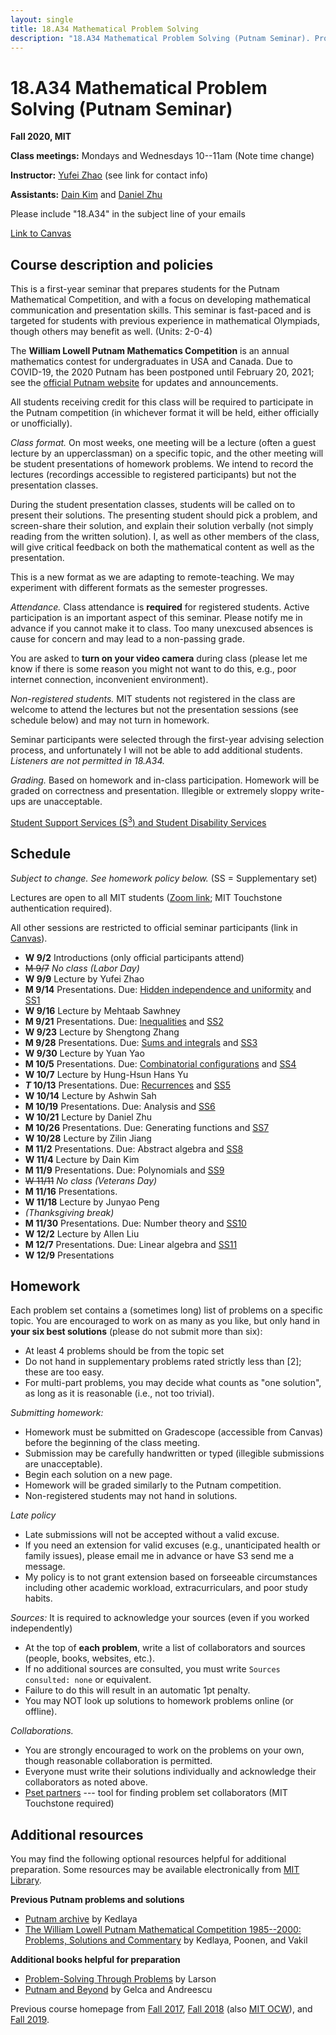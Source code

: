 ```yaml
---
layout: single
title: 18.A34 Mathematical Problem Solving
description: "18.A34 Mathematical Problem Solving (Putnam Seminar). Prof. Yufei Zhao"
---
```


# 18.A34 Mathematical Problem Solving (Putnam Seminar)

**Fall 2020, MIT**

**Class meetings:** Mondays and Wednesdays 10--11am (Note time change)

**Instructor:** [Yufei Zhao](http://yufeizhao.com) (see link for contact info)

**Assistants:** [Dain Kim](dain0327@mit.edu) and [Daniel Zhu](zhd@mit.edu)

Please include "18.A34" in the subject line of your emails

[Link to Canvas](https://canvas.mit.edu/courses/5625)

## Course description and policies

This is a first-year seminar that prepares students for the Putnam Mathematical Competition, and with a focus on developing mathematical communication and presentation skills. 
This seminar is fast-paced and is targeted for students with previous experience in mathematical Olympiads, though others may benefit as well. (Units: 2-0-4)

The **William Lowell Putnam Mathematics Competition** is an annual mathematics contest for undergraduates in USA and Canada.
Due to COVID-19, the 2020 Putnam has been postponed until February 20, 2021; see the [official Putnam website](https://www.maa.org/math-competitions/putnam-competition) for updates and announcements.

All students receiving credit for this class will be required to participate in the Putnam competition (in whichever format it will be held, either officially or unofficially).

_Class format._
On most weeks, one meeting will be a lecture (often a guest lecture by an upperclassman) on a specific topic, and the other meeting will be student presentations of homework problems. 
We intend to record the lectures (recordings accessible to registered participants) but not the presentation classes.

During the student presentation classes, students will be called on to present their solutions. 
The presenting student should pick a problem, and screen-share their solution, and explain their solution verbally (not simply reading from the written solution). I, as well as other members of the class, will give critical feedback on both the mathematical content as well as the presentation.

This is a new format as we are adapting to remote-teaching. We may experiment with different formats as the semester progresses.

_Attendance._
Class attendance is **required** for registered students.
Active participation is an important aspect of this seminar.
Please notify me in advance if you cannot make it to class.
Too many unexcused absences is cause for concern and may lead to a non-passing grade.

You are asked to **turn on your video camera** during class (please let me know if there is some reason you might not want to do this, e.g., poor internet connection, inconvenient environment).

_Non-registered students._
MIT students not registered in the class are welcome to attend the lectures but not the presentation sessions (see schedule below) and may not turn in homework.

Seminar participants were selected through the first-year advising selection process, and unfortunately I will not be able to add additional students. _Listeners are not permitted in 18.A34._

_Grading._ Based on homework and in-class participation.
Homework will be graded on correctness and presentation. Illegible or extremely sloppy write-ups are unacceptable.

[Student Support Services (S<sup>3</sup>) and Student Disability Services](s3)

## Schedule 

_Subject to change. See homework policy below._ (SS = Supplementary set)

Lectures are open to all MIT students ([Zoom link](https://mit.zoom.us/j/92533740435?pwd=aHd5c2JtL0Z0U1ROaWZiOXBrVytyZz09); MIT Touchstone authentication required). 

All other sessions are restricted to official seminar participants (link in [Canvas](https://canvas.mit.edu/courses/5625)).

- **W 9/2** Introductions (only official participants attend)
- ~~M 9/7~~ _No class (Labor Day)_
- **W 9/9** Lecture by Yufei Zhao
- **M 9/14** Presentations. Due: [Hidden independence and uniformity](ps/indep.pdf) and [SS1](ps/hw1.pdf)
- **W 9/16** Lecture by Mehtaab Sawhney
- **M 9/21** Presentations. Due: [Inequalities](ps/inequalities.pdf) and [SS2](ps/hw2.pdf)
- **W 9/23** Lecture by Shengtong Zhang
- **M 9/28** Presentations. Due: [Sums and integrals](ps/sums_integrals.pdf) and [SS3](ps/hw3.pdf)
- **W 9/30** Lecture by Yuan Yao
- **M 10/5** Presentations. Due: [Combinatorial configurations](ps/combo.pdf) and [SS4](ps/hw4.pdf)
- **W 10/7** Lecture by Hung-Hsun Hans Yu
- **_T_ 10/13** Presentations. Due: [Recurrences](ps/recurrence.pdf) and [SS5](ps/hw5.pdf)
- **W 10/14** Lecture by Ashwin Sah
- **M 10/19** Presentations. Due: Analysis and [SS6](ps/hw6.pdf)
- **W 10/21** Lecture by Daniel Zhu
- **M 10/26** Presentations. Due: Generating functions and [SS7](ps/hw7.pdf)
- **W 10/28** Lecture by Zilin Jiang
- **M 11/2** Presentations. Due: Abstract algebra and [SS8](ps/hw8.pdf)
- **W 11/4** Lecture by Dain Kim
- **M 11/9** Presentations. Due: Polynomials and [SS9](ps/hw9.pdf)
- ~~W 11/11~~ _No class (Veterans Day)_
- **M 11/16** Presentations.
- **W 11/18** Lecture by Junyao Peng
- _(Thanksgiving break)_
- **M 11/30** Presentations. Due: Number theory and [SS10](ps/hw10.pdf)
- **W 12/2** Lecture by Allen Liu
- **M 12/7** Presentations. Due: Linear algebra and [SS11](ps/hw11.pdf)
- **W 12/9** Presentations

## Homework

Each problem set contains a (sometimes long) list of problems on a specific topic. You are encouraged to work on as many as you like, but only hand in **your six best solutions** (please do not submit more than six):

* At least 4 problems should be from the topic set
* Do not hand in supplementary problems rated strictly less than [2]; these are too easy. 
* For multi-part problems, you may decide what counts as "one solution", as long as it is reasonable (i.e., not too trivial).

_Submitting homework:_

* Homework must be submitted on Gradescope (accessible from Canvas) before the beginning of the class meeting. 
* Submission may be carefully handwritten or typed (illegible submissions are unacceptable).
* Begin each solution on a new page.
* Homework will be graded similarly to the Putnam competition. 
* Non-registered students may not hand in solutions.

_Late policy_ 
* Late submissions will not be accepted without a valid excuse.
* If you need an extension for valid excuses (e.g., unanticipated health or family issues), please email me in advance or have S3 send me a message.
* My policy is to not grant extension based on forseeable circumstances including other academic workload, extracurriculars, and poor study habits.


_Sources:_ It is required to acknowledge your sources (even if you worked independently)

* At the top of **each problem**, write a list of collaborators and sources (people, books, websites, etc.). 
* If no additional sources are consulted, you must write `Sources consulted: none` or equivalent. 
* Failure to do this will result in an automatic 1pt penalty. 
* You may NOT look up solutions to homework problems online (or offline).

_Collaborations._ 
* You are strongly encouraged to work on the problems on your own, though reasonable collaboration is permitted. 
* Everyone must write their solutions individually and acknowledge their collaborators as noted above.
* [Pset partners](https://psetpartners.mit.edu/) --- tool for finding problem set collaborators (MIT Touchstone required)


## Additional resources

You may find the following optional resources helpful for additional preparation.
Some resources may be available electronically from [MIT Library](https://libraries.mit.edu/).

**Previous Putnam problems and solutions**

- [Putnam archive](http://kskedlaya.org/putnam-archive/) by Kedlaya
- [The William Lowell Putnam Mathematical Competition 1985--2000: Problems, Solutions and Commentary](https://www.amazon.com/William-Lowell-Mathematical-Competition-1985-2000/dp/0883858274) by Kedlaya, Poonen, and Vakil

**Additional books helpful for preparation**

- [Problem-Solving Through Problems](https://www.amazon.com/Problem-Solving-Through-Problems-Problem-Mathematics/dp/0387961712/) by Larson
- [Putnam and Beyond](https://www.amazon.com/Putnam-Beyond-Razvan-Gelca/dp/0387257659/) by Gelca and Andreescu

Previous course homepage from [Fall 2017](fa17/), [Fall 2018](fa18/) (also [MIT OCW](https://ocw.mit.edu/courses/mathematics/18-a34-mathematical-problem-solving-putnam-seminar-fall-2018/)), and [Fall 2019](fa19/).